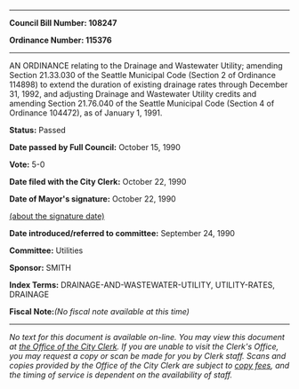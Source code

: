 

********

**Council Bill Number: 108247**
   
**Ordinance Number: 115376**
********

 AN ORDINANCE relating to the Drainage and Wastewater Utility; amending Section 21.33.030 of the Seattle Municipal Code (Section 2 of Ordinance 114898) to extend the duration of existing drainage rates through December 31, 1992, and adjusting Drainage and Wastewater Utility credits and amending Section 21.76.040 of the Seattle Municipal Code (Section 4 of Ordinance 104472), as of January 1, 1991.

**Status:** Passed
   
**Date passed by Full Council:** October 15, 1990
   
**Vote:** 5-0
   
**Date filed with the City Clerk:** October 22, 1990
   
**Date of Mayor's signature:** October 22, 1990
   
[(about the signature date)](/~public/approvaldate.htm)
   
   
   
**Date introduced/referred to committee:** September 24, 1990
   
**Committee:** Utilities
   
**Sponsor:** SMITH
   
   
**Index Terms:** DRAINAGE-AND-WASTEWATER-UTILITY, UTILITY-RATES, DRAINAGE

**Fiscal Note:**_(No fiscal note available at this time)_
********

_No text for this document is available on-line. You may view this document at [the Office of the City Clerk](http://www.seattle.gov/leg/clerk/contactUs.htm). If you are unable to visit the Clerk's Office, you may request a copy or scan be made for you by Clerk staff. Scans and copies provided by the Office of the City Clerk are subject to [copy fees](http://clerk.seattle.gov/~public/clerkfees.htm), and the timing of service is dependent on the availability of staff._

